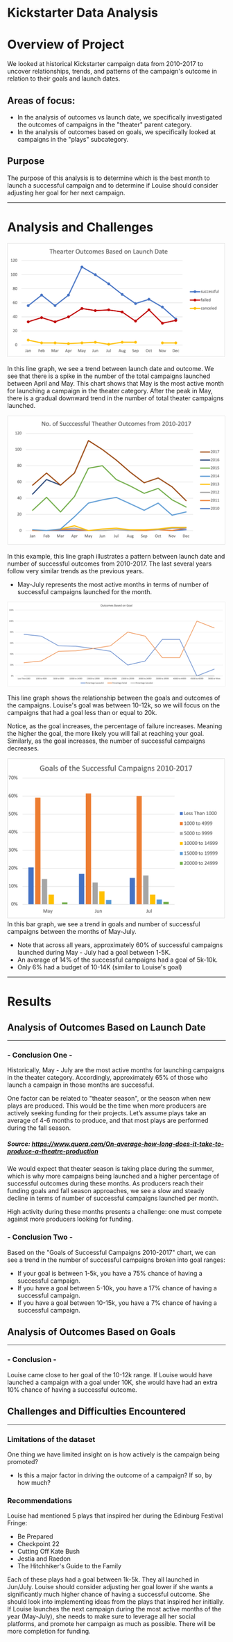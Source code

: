 # Kickstarter Data Analysis

# Overview of Project

We looked at historical Kickstarter campaign data from 2010-2017 to uncover relationships, trends, and patterns of the campaign's outcome in relation to their goals and launch dates.

## Areas of focus: 
- In the analysis of outcomes vs launch date, we specifically investigated the outcomes of campaigns in the "theater" parent category.
- In the analysis of outcomes based on goals, we specifically looked at campaigns in the "plays" subcategory.

## Purpose
The purpose of this analysis is to determine which is the best month to launch a successful campaign and to determine if Louise should consider adjusting her goal for her next campaign.

---
# Analysis and Challenges

![](Resources/Theater_Outcomes_vs_Launch.png)


In this line graph, we see a trend between launch date and outcome. We see that there is a spike in the number of the total campaigns launched between April and May. This chart shows that May is the most active month for launching a campaign in the theater category. After the peak in May, there is a gradual downward trend in the number of total theater campaigns launched. 

![](Resources/Success_Theater_Outcome_2010-2017.png)

In this example, this line graph illustrates a pattern between launch date and number of successful outcomes from 2010-2017. The last several years follow very similar trends as the previous years.
- May-July represents the most active months in terms of number of successful campaigns launched for the month.

![](Resources/Outcomes_vs_Goals.png)

This line graph shows the relationship between the goals and outcomes of the campaigns. Louise's goal was between 10-12k, so we will focus on the campaigns that had a goal less than or equal to 20k.

Notice, as the goal increases, the percentage of failure increases. Meaning the higher the goal, the more likely you will fail at reaching your goal. Similarly, as the goal increases, the number of successful campaigns decreases.

![](Resources/Goals_Of_Successful_Campaigns.png)
In this bar graph, we see a trend in goals and number of successful campaigns between the months of May-July.  

- Note that across all years, approximately 60% of successful campaigns launched during May - July had a goal between 1-5K.
- An average of 14% of the successful campaigns had a goal of 5k-10k.
- Only 6% had a budget of 10-14K (similar to Louise's goal)

---
# Results

## Analysis of Outcomes Based on Launch Date
---

### - Conclusion One -

Historically, May - July are the most active months for launching campaigns in the theater category. Accordingly, approximately 65% of those who launch a campaign in those months are successful.

One factor can be related to "theater season", or the season when new plays are produced. This would be the time when more producers are actively seeking funding for their projects. Let’s assume plays take an average of 4-6 months to produce, and that most plays are performed during the fall season.
##### Source: https://www.quora.com/On-average-how-long-does-it-take-to-produce-a-theatre-production

We would expect that theater season is taking place during the summer, which is why more campaigns being launched and a higher percentage of successful outcomes during these months. As producers reach their funding goals and fall season approaches, we see a slow and steady decline in terms of number of successful campaigns launched per month.

High activity during these months presents a challenge: one must compete against more producers looking for funding.

### - Conclusion Two -
Based on the "Goals of Successful Campaigns 2010-2017" chart, we can see a trend in the number of successful campaigns broken into goal ranges:
- If your goal is between 1-5k, you have a 75% chance of having a successful campaign.
- If you have a goal between 5-10k, you have a 17% chance of having a successful campaign.
- If you have a goal between 10-15k, you have a 7% chance of having a successful campaign.

## Analysis of Outcomes Based on Goals
---

### - Conclusion - 
Louise came close to her goal of the 10-12k range. If Louise would have launched a campaign with a goal under 10K, she would have had an extra 10% chance of having a successful outcome.

## Challenges and Difficulties Encountered
---

### Limitations of the dataset
One thing we have limited insight on is how actively is the campaign being promoted?
- Is this a major factor in driving the outcome of a campaign? If so, by how much?

### Recommendations

Louise had mentioned 5 plays that inspired her during the Edinburg Festival Fringe:
- Be Prepared
- Checkpoint 22
- Cutting Off Kate Bush
- Jestia and Raedon
- The Hitchhiker's Guide to the Family

Each of these plays had a goal between 1k-5k. They all launched in Jun/July. Louise should consider adjusting her goal lower if she wants a significantly much higher chance of having a successful outcome. She should look into implementing ideas from the plays that inspired her initially. If Louise launches the next campaign during the most active months of the year (May-July), she needs to make sure to leverage all her social platforms, and promote her campaign as much as possible. There will be more completion for funding.